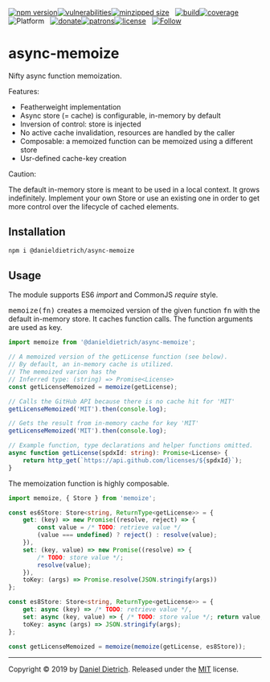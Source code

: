 [![npm version](https://img.shields.io/npm/v/@danieldietrich/async-memoize?logo=npm&style=flat-square)](https://www.npmjs.com/package/@danieldietrich/async-memoize/)[![vulnerabilities](https://img.shields.io/snyk/vulnerabilities/npm/@danieldietrich/async-memoize?style=flat-square)](https://snyk.io/test/npm/@danieldietrich/async-memoize)[![minzipped size](https://img.shields.io/bundlephobia/minzip/@danieldietrich/async-memoize?style=flat-square)](https://bundlephobia.com/result?p=@danieldietrich/async-memoize@latest)
&nbsp;
[![build](https://img.shields.io/travis/danieldietrich/async-memoize?logo=github&style=flat-square)](https://travis-ci.org/danieldietrich/async-memoize/)[![coverage](https://img.shields.io/codecov/c/github/danieldietrich/async-memoize?style=flat-square)](https://codecov.io/gh/danieldietrich/async-memoize/)
&nbsp;
![Platform](https://img.shields.io/badge/platform-Node%20v10%20+%20Browser%20%28ES6%2fES2015%29-decc47?logo=TypeScript&style=flat-square)
&nbsp;
[![donate](https://img.shields.io/badge/Donate-PayPal-blue.svg?logo=paypal&style=flat-square)](https://paypal.me/danieldietrich13)[![patrons](https://img.shields.io/liberapay/patrons/danieldietrich?style=flat-square)](https://liberapay.com/danieldietrich/)[![license](https://img.shields.io/github/license/danieldietrich/async-memoize?style=flat-square)](https://opensource.org/licenses/MIT/)
&nbsp;
[![Follow](https://img.shields.io/twitter/follow/danieldietrich?label=Follow&style=social)](https://twitter.com/danieldietrich/)

# async-memoize

Nifty async function memoization.

Features:

* Featherweight implementation
* Async store (= cache) is configurable, in-memory by default
* Inversion of control: store is injected
* No active cache invalidation, resources are handled by the caller
* Composable: a memoized function can be memoized using a different store
* Usr-defined cache-key creation

Caution:

The default in-memory store is meant to be used in a local context. It grows indefinitely.
Implement your own Store or use an existing one in order to get more control over the lifecycle of cached elements.

## Installation

```bash
npm i @danieldietrich/async-memoize
```

## Usage

The module supports ES6 _import_ and CommonJS _require_ style.

<tt>memoize(fn)</tt> creates a memoized version of the given function <tt>fn</tt> with the default in-memory store. It caches function calls. The function arguments are used as key.

```ts
import memoize from '@danieldietrich/async-memoize';

// A memoized version of the getLicense function (see below).
// By default, an in-memory cache is utilized.
// The memoized varion has the 
// Inferred type: (string) => Promise<License>
const getLicenseMemoized = memoize(getLicense);

// Calls the GitHub API because there is no cache hit for 'MIT'
getLicenseMemoized('MIT').then(console.log);

// Gets the result from in-memory cache for key 'MIT'
getLicenseMemoized('MIT').then(console.log);

// Example function, type declarations and helper functions omitted.
async function getLicense(spdxId: string): Promise<License> {
    return http_get(`https://api.github.com/licenses/${spdxId}`);
}
```

The memoization function is highly composable.

```ts
import memoize, { Store } from 'memoize';

const es6Store: Store<string, ReturnType<getLicense>> = {
    get: (key) => new Promise((resolve, reject) => {
        const value = /* TODO: retrieve value */
        (value === undefined) ? reject() : resolve(value);
    }),
    set: (key, value) => new Promise((resolve) => {
        /* TODO: store value */;
        resolve(value);
    }),
    toKey: (args) => Promise.resolve(JSON.stringify(args))
};

const es8Store: Store<string, ReturnType<getLicense>> = {
    get: async (key) => /* TODO: retrieve value */,
    set: async (key, value) => { /* TODO: store value */; return value; }
    toKey: async (args) => JSON.stringify(args);
};

const getLicenseMemoized = memoize(memoize(getLicense, es8Store));
```

---

Copyright &copy; 2019 by [Daniel Dietrich](cafebab3@gmail.com). Released under the [MIT](https://opensource.org/licenses/MIT/) license.
